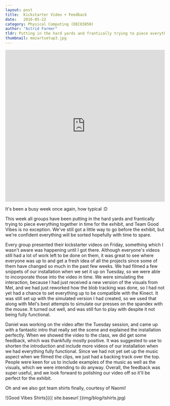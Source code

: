 ```yaml
---
layout: post
title:  Kickstarter Video + Feedback
date:   2016-05-22
category: Physical Computing (DECO3850)
author: "Astrid Farmer"
tldr: Putting in the hard yards and frantically trying to piece everything together in time for the exhibit
thumbnail: mozartsetup3.jpg
---
```


 <iframe width="100%" height="480" src="https://www.youtube.com/embed/DTABpt-dWAU" frameborder="0" allowfullscreen></iframe>

 It's been a busy week once again, how typical :D  

 This week all groups have been putting in the hard yards and frantically trying to piece everything together in time for the exhibit, and Team Good Vibes is no exception. We've still got a little way to go before the exhibit, but we're confident everything will be sorted hopefully with time to spare.  

 Every group presented their kickstarter videos on Friday, something which I wasn't aware was happening until I got there. Although everyone's videos still had a lot of work left to be done on them, it was great to see where everyone was up to and get a fresh idea of all the projects since some of them have changed so much in the past few weeks. We had filmed a few snippets of our installation when we set it up on Tuesday, so we were able to incorporate those into the video in time. We were simulating the interaction, because I had just received a new version of the visuals from Mel, and we had just reworked how the blob tracking was done, so I had not yet had a chance to set everything up to be compatible with the Kinect. It was still set up with the simulated version I had created, so we used that along with Mel's best attempts to simulate our presses on the spandex with the mouse. It turned out well, and was still fun to play with despite it not being fully functional.  

 Daniel was working on the video after the Tuesday session, and came up with a fantastic intro that really set the scene and explained the installation perfectly. When we showed the video to the class, we did get some feedback, which was thankfully mostly positive. It was suggested to use to shorten the introduction and include more videos of our installation when we had everything fully functional. Since we had not yet set up the music aspect when we filmed the clips, we just had a backing track over the top. People were keen for us to include examples of the music as well as the visuals, which we were intending to do anyway. Overall, the feedback was super useful, and we look forward to polishing our video off so it'll be perfect for the exhibit.  

 Oh and we also got team shirts finally, courtesy of Naomi!  

 ![Good Vibes Shirts]({{ site.baseurl }}img/blog/tshirts.jpg)
